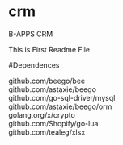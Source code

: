 # crm
B-APPS CRM

This is First Readme File

#Dependences

github.com/beego/bee<br /> 
github.com/astaxie/beego<br /> 
github.com/go-sql-driver/mysql<br /> 
github.com/astaxie/beego/orm<br /> 
golang.org/x/crypto<br /> 
github.com/Shopify/go-lua<br /> 
github.com/tealeg/xlsx<br /> 
